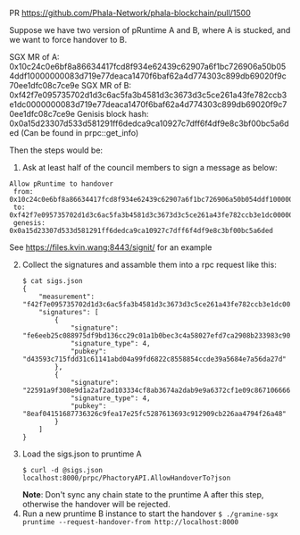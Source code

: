 PR https://github.com/Phala-Network/phala-blockchain/pull/1500

Suppose we have two version of pRuntime A and B, where A is stucked, and we want to force handover to B.

SGX MR of A: 0x10c24c0e6bf8a86634417fcd8f934e62439c62907a6f1bc726906a50b054ddf10000000083d719e77deaca1470f6baf62a4d774303c899db69020f9c70ee1dfc08c7ce9e
SGX MR of B: 0xf42f7e095735702d1d3c6ac5fa3b4581d3c3673d3c5ce261a43fe782ccb3e1dc0000000083d719e77deaca1470f6baf62a4d774303c899db69020f9c70ee1dfc08c7ce9e
Genisis block hash: 0x0a15d23307d533d581291ff6dedca9ca10927c7dff6f4df9e8c3bf00bc5a6ded (Can be found in prpc::get_info)

Then the steps would be:

1. Ask at least half of the council members to sign a message as below:
```
Allow pRuntime to handover
 from: 0x10c24c0e6bf8a86634417fcd8f934e62439c62907a6f1bc726906a50b054ddf10000000083d719e77deaca1470f6baf62a4d774303c899db69020f9c70ee1dfc08c7ce9e
 to: 0xf42f7e095735702d1d3c6ac5fa3b4581d3c3673d3c5ce261a43fe782ccb3e1dc0000000083d719e77deaca1470f6baf62a4d774303c899db69020f9c70ee1dfc08c7ce9e
 genesis: 0x0a15d23307d533d581291ff6dedca9ca10927c7dff6f4df9e8c3bf00bc5a6ded
```
  See https://files.kvin.wang:8443/signit/ for an example

2. Collect the signatures and assamble them into a rpc request like this:
    ```
    $ cat sigs.json
    {
        "measurement": "f42f7e095735702d1d3c6ac5fa3b4581d3c3673d3c5ce261a43fe782ccb3e1dc0000000083d719e77deaca1470f6baf62a4d774303c899db69020f9c70ee1dfc08c7ce9e",
        "signatures": [
            {
                "signature": "fe6eeb25c088975df9bd136cc29c01a1b0bec3c4a58027efd7ca2908b233983c908a7159b81e265948a45e2c9129560f96aef24b93612f1dd4fc9aa40880ff88",
                "signature_type": 4,
                "pubkey": "d43593c715fdd31c61141abd04a99fd6822c8558854ccde39a5684e7a56da27d"
            },
            {
                "signature": "22591a9f308e9d1a2af2ad103334cf8ab3674a2dab9e9a6372cf1e09c8671066668ed90af1c88ad7c5c280b8e5dfb043402774cf59e38d312ee107bd8aee2f8c",
                "signature_type": 4,
                "pubkey": "8eaf04151687736326c9fea17e25fc5287613693c912909cb226aa4794f26a48"
            }
        ]
    }
    ```
3. Load the sigs.json to pruntime A
    ```
    $ curl -d @sigs.json  localhost:8000/prpc/PhactoryAPI.AllowHandoverTo?json
    ```
    **Note**: Don't sync any chain state to the pruntime A after this step, otherwise the handover will be rejected.
4. Run a new pruntime B instance to start the handover
    `$ ./gramine-sgx pruntime --request-handover-from http://localhost:8000`
